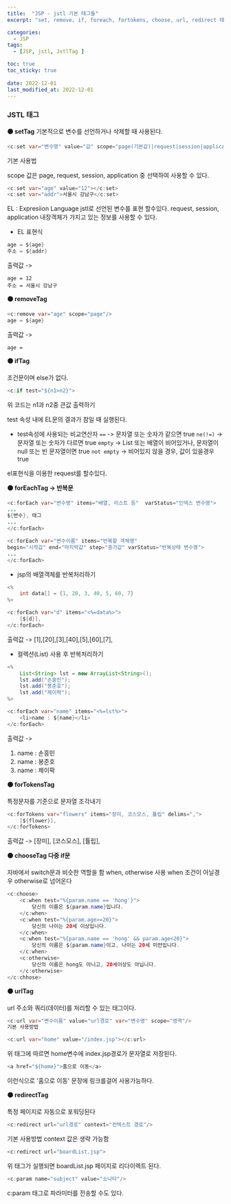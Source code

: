 ```yaml
---
title:  "JSP - jstl 기본 태그들"
excerpt: "set, remove, if, foreach, fortokens, choose, url, redirect 태그"

categories:
  - JSP
tags:
  - [JSP, jstl, JstlTag ]

toc: true
toc_sticky: true
 
date: 2022-12-01
last_modified_at: 2022-12-01
---
```

### JSTL 태그

**⚫️ setTag**
기본적으로 변수를 선언하거나 삭제할 때 사용된다.

```java
<c:set var="변수명" value="값" scope="page(기본값)|request|session|application"/>
```
기본 사용법

scope 값은 page, request, session, application 중 선택하여 사용할 수 있다.

```java
<c:set var="age" value="12"></c:set>
<c:set var="addr">서울시 강남구</c:set>
```
EL : Expresiion Language
jstl로 선언된 변수를 표현 할수있다.
request, session, application 내장객체가 가지고 있는 정보를 사용할 수 있다.

- EL 표현식
```java
age = ${age}
주소 = ${addr}
```
출력값 ->
```
age = 12
주소 = 서울시 강남구
```
**⚫️ removeTag**

```java
<c:remove var="age" scope="page"/>
age = ${age}
```
출력값 ->
```
age = 
```

**⚫️ ifTag**

조건문이며 else가 없다.
```java
<c:if test="${n1>n2}">
```
위 코드는 n1과 n2중 큰값 출력하기

test 속성 내에 EL문의 결과가 참일 때 실행된다.

- test속성에 사용되는 비교연산자
`==` -> 문자열 또는 숫자가 같으면 true
`ne(!=)` -> 문자열 또는 숫자가 다르면 true
`empty` -> List 또는 배열이 비어있거나, 문자열이 null 또는 빈 문자열이면 true
`not empty` -> 비어있지 않을 경우, 값이 있을경우 true

el표현식을 이용한 request를 할수있다.

**⚫️ forEachTag -> 반복문**

```java
<c:forEach var="변수명" items="배열, 리스트 등"  varStatus="인덱스 변수명">
...
${변수}, 태그
...
</c:forEach>

<c:forEach var="변수이름" items="반복할 객체명" 
begin="시작값" end="마지막값" step="증가값" varStatus="반복상태 변수명">
...
</c:forEach>
```

- jsp의 배열객체를 반복처리하기

```java
<%
	int data[] = {1, 20, 3, 40, 5, 60, 7}
%>

<c:forEach var="d" items="<%=data%>">
	[${d}],
</c:forEach>
```

출력값 -> [1],[20],[3],[40],[5],[60],[7],

- 컬렉션(List) 사용 후 반복처리하기

```java
<%
	List<String> lst = new ArrayList<String>();
	lst.add("손흥민");
	lst.add("봉준호");
	lst.add("제이팍");
%>

<c:forEach var="name" items="<%=lst%>">
	<li>name : ${name}</li>
</c:forEach>
```

출력값 ->
1. name : 손흥민
2. name : 봉준호
3. name : 제이팍


**⚫️ forTokensTag**

특정문자를 기준으로 문자열 조각내기

```java
<c:forTokens var="flowers" items="장미, 코스모스, 튤립" delims=",">
	[${flower}],
</c:forTokens>
```

출력값 -> [장미], [코스모스], [튤립],


**⚫️ chooseTag 다중 if문**

자바에서 switch문과 비슷한 역할을 함
when, otherwise 사용
when 조건이 아닐경우 otherwise로 넘어온다
```java
<c:choose>
	<c:when test="%{param.name == 'hong'}">
		당신의 이름은 ${param.name}입니다.
	</c:when>
	<c:when test="%{param.age>=20}">
		당신의 나이는 20세 이상입니다.
	</c:when>
	<c:when test="%{param.name == 'hong' && param.age<20}">
		당신의 이름은 ${param.name}이고, 나이는 20세 미만입니다.
	</c:when>
	<c:otherwise>
		당신의 이름은 hong도 아니고, 20세이상도 아닙니다.
	</c:otherwise>
</c:chhose>
```

**⚫️ urlTag**

url 주소와 쿼리(데이터)를 처리할 수 있는 태그이다.


```java
<c:url var="변수이름" value="url경로" var="변수명" scope="영역"/>
기본 사용방법
```

```java
<c:url var="home" value="/index.jsp"></c:url>
```

위 태그에 따르면 home변수에 index.jsp경로가 문자열로 저장된다.

```java
<a href="${home}">홈으로 이동</a>
```
이런식으로 '홈으로 이동' 문장에 링크를걸어 사용가능하다.

**⚫️ redirectTag**

특정 페이지로 자동으로 포워딩된다

```java
<c:redirect url="url경로" context="컨텍스트 경로"/>
```
기본 사용방법
context 값은 생략 가능함

```java
<c:redirect url="boardList.jsp">
```

위 태그가 실행되면 boardList.jsp 페이지로 리다이렉트 된다.

```java
<c:param name="subject" value="소나타"/>
```
c:param 태그로 파라미터를 전송할 수도 있다.
